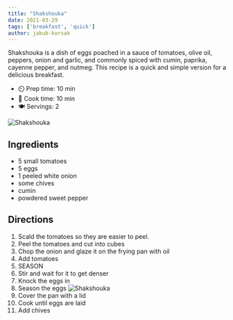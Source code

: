 ```yaml
---
title: "Shakshouka"
date: 2021-03-29
tags: ['breakfast', 'quick']
author: jakub-korsak
---
```


Shakshouka is a dish of eggs poached in a sauce of tomatoes, olive oil, peppers, onion and garlic, and commonly spiced
with cumin, paprika, cayenne pepper, and nutmeg.
This recipe is a quick and simple version for a delicious breakfast.

- ⏲️ Prep time: 10 min
- 🍳 Cook time: 10 min
- 🍽️ Servings: 2

![Shakshouka](/pix/shakshouka-02.webp)

## Ingredients

- 5 small tomatoes
- 5 eggs
- 1 peeled white onion
- some chives
- cumin
- powdered sweet pepper

## Directions

1. Scald the tomatoes so they are easier to peel.
2. Peel the tomatoes and cut into cubes
3. Chop the onion and glaze it on the frying pan with oil
4. Add tomatoes
5. SEASON
6. Stir and wait for it to get denser
7. Knock the eggs in
8. Season the eggs
   ![Shakshouka](/pix/shakshouka-01.webp)
9. Cover the pan with a lid
10. Cook until eggs are laid
11. Add chives
